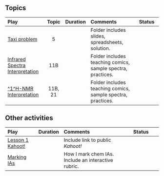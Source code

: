 ## Topics

| Play                                           |  Topic  |          Duration          | Comments                                                    |         Status<img width=150/>         |
|:-----------------------------------------------|:-------:|:--------------------------:|:------------------------------------------------------------|:--------------------------------------:|
| [Taxi problem](./plays/taxi/)                  |    5    | <Duration time='70 min' /> | Folder includes slides, spreadsheets, solution.             | <CompletionStatus :percentage='10' />  |
| [Infrared Spectra Interpretation](./plays/IR/) |   11B   | <Duration time='60 min' /> | Folder includes teaching comics, sample spectra, practices. | <CompletionStatus :percentage='100' /> |
| [^1^H-NMR Interpretation](./plays/NMR/)        | 11B, 21 | <Duration time='80 min' /> | Folder includes teaching comics, sample spectra, practices. | <CompletionStatus :percentage='20' />  |

## Other activities

| Play | Duration | Comments | Status<img width=150/>  |
|:-----|:--------:|:---------|:----------------:|
| [Lesson 1 Kahoot!](./plays/lesson1kahoot/) | <Duration time='15 min' /> | Include link to public _Kahoot!_ | <CompletionStatus :percentage='70' /> |
| [Marking IAs](./plays/marking-IA/) | <Duration time='days' /> | How I mark chem IAs.  Include an interactive rubric. | <CompletionStatus :percentage='40' /> |